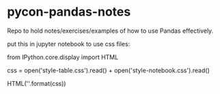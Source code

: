 # pycon-pandas-notes
Repo to hold notes/exercises/examples of how to use Pandas effectively. 

put this in jupyter notebook to use css files:

from IPython.core.display import HTML

css = open('style-table.css').read() + open('style-notebook.css').read()

HTML('<style>{}</style>'.format(css))
